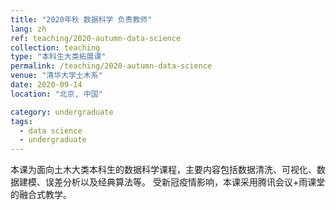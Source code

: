 ```yaml
---
title: "2020年秋 数据科学 负责教师"
lang: zh
ref: teaching/2020-autumn-data-science
collection: teaching
type: "本科生大类拓展课"
permalink: /teaching/2020-autumn-data-science
venue: "清华大学土木系"
date: 2020-09-14
location: "北京, 中国"

category: undergraduate
tags: 
  - data science
  - undergraduate
---
```


本课为面向土木大类本科生的数据科学课程，主要内容包括数据清洗、可视化、数据建模、误差分析以及经典算法等。 受新冠疫情影响，本课采用腾讯会议+雨课堂的融合式教学。